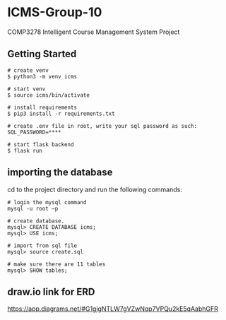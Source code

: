 # ICMS-Group-10

COMP3278 Intelligent Course Management System Project

## Getting Started
```
# create venv
$ python3 -m venv icms

# start venv
$ source icms/bin/activate

# install requirements
$ pip3 install -r requirements.txt

# create .env file in root, write your sql password as such:
SQL_PASSWORD=****

# start flask backend
$ flask run
```

## importing the database

cd to the project directory and run the following commands: 
```
# login the mysql command
mysql -u root –p

# create database.
mysql> CREATE DATABASE icms;
mysql> USE icms;

# import from sql file
mysql> source create.sql

# make sure there are 11 tables
mysql> SHOW tables;
```

## draw.io link for ERD
https://app.diagrams.net/#G1gjgNTLW7gVZwNqp7VPQu2kE5qAabhGFR